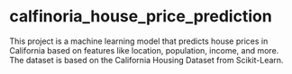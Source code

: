 # calfinoria_house_price_prediction
This project is a machine learning model that predicts house prices in California based on features like location, population, income, and more. The dataset is based on the California Housing Dataset from Scikit-Learn.

